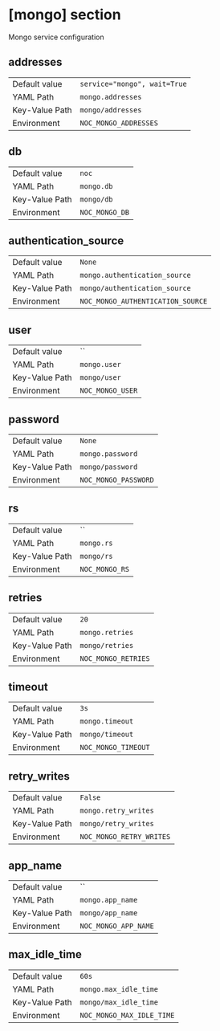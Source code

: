 # [mongo] section

Mongo service configuration

## addresses

|                |                              |
| -------------- | ---------------------------- |
| Default value  | `service="mongo", wait=True` |
| YAML Path      | `mongo.addresses`            |
| Key-Value Path | `mongo/addresses`            |
| Environment    | `NOC_MONGO_ADDRESSES`        |

## db

|                |                |
| -------------- | -------------- |
| Default value  | `noc`          |
| YAML Path      | `mongo.db`     |
| Key-Value Path | `mongo/db`     |
| Environment    | `NOC_MONGO_DB` |

## authentication_source

|                |                                   |
| -------------- | --------------------------------- |
| Default value  | `None`                            |
| YAML Path      | `mongo.authentication_source`     |
| Key-Value Path | `mongo/authentication_source`     |
| Environment    | `NOC_MONGO_AUTHENTICATION_SOURCE` |

## user

|                |                  |
| -------------- | ---------------- |
| Default value  | ``               |
| YAML Path      | `mongo.user`     |
| Key-Value Path | `mongo/user`     |
| Environment    | `NOC_MONGO_USER` |

## password

|                |                      |
| -------------- | -------------------- |
| Default value  | `None`               |
| YAML Path      | `mongo.password`     |
| Key-Value Path | `mongo/password`     |
| Environment    | `NOC_MONGO_PASSWORD` |

## rs

|                |                |
| -------------- | -------------- |
| Default value  | ``             |
| YAML Path      | `mongo.rs`     |
| Key-Value Path | `mongo/rs`     |
| Environment    | `NOC_MONGO_RS` |

## retries

|                |                     |
| -------------- | ------------------- |
| Default value  | `20`                |
| YAML Path      | `mongo.retries`     |
| Key-Value Path | `mongo/retries`     |
| Environment    | `NOC_MONGO_RETRIES` |

## timeout

|                |                     |
| -------------- | ------------------- |
| Default value  | `3s`                |
| YAML Path      | `mongo.timeout`     |
| Key-Value Path | `mongo/timeout`     |
| Environment    | `NOC_MONGO_TIMEOUT` |

## retry_writes

|                |                          |
| -------------- | ------------------------ |
| Default value  | `False`                  |
| YAML Path      | `mongo.retry_writes`     |
| Key-Value Path | `mongo/retry_writes`     |
| Environment    | `NOC_MONGO_RETRY_WRITES` |

## app_name

|                |                      |
| -------------- | -------------------- |
| Default value  | ``                   |
| YAML Path      | `mongo.app_name`     |
| Key-Value Path | `mongo/app_name`     |
| Environment    | `NOC_MONGO_APP_NAME` |

## max_idle_time

|                |                           |
| -------------- | ------------------------- |
| Default value  | `60s`                     |
| YAML Path      | `mongo.max_idle_time`     |
| Key-Value Path | `mongo/max_idle_time`     |
| Environment    | `NOC_MONGO_MAX_IDLE_TIME` |
